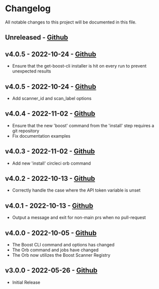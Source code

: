 # Changelog

All notable changes to this project will be documented in this file.

## Unreleased - [Github](https://github.com/boostsecurityio/boostsec-scanner-circleci/compare/v4.0.6..HEAD)

## v4.0.5 - 2022-10-24 - [Github](https://github.com/boostsecurityio/boostsec-scanner-github/compare/v4.0.5...v4.0.6)

- Ensure that the get-boost-cli installer is hit on every run to prevent unexpected results

## v4.0.5 - 2022-10-24 - [Github](https://github.com/boostsecurityio/boostsec-scanner-github/compare/v4.0.4...v4.0.5)

- Add scanner\_id and scan\_label options

## v4.0.4 - 2022-11-02 - [Github](https://github.com/boostsecurityio/boostsec-scanner-circleci/compare/v4.0.3...v4.0.4)

- Ensure that the new 'boost' command from the 'install' step requires a git repository
- Fix documentation examples

## v4.0.3 - 2022-11-02 - [Github](https://github.com/boostsecurityio/boostsec-scanner-circleci/compare/v4.0.2...v4.0.3)

- Add new 'install' circleci orb command

## v4.0.2 - 2022-10-13 - [Github](https://github.com/boostsecurityio/boostsec-scanner-circleci/compare/v4.0.1...v4.0.2)

- Correctly handle the case where the API token variable is unset

## v4.0.1 - 2022-10-13 - [Github](https://github.com/boostsecurityio/boostsec-scanner-circleci/compare/v4.0.0...v4.0.1)

- Output a message and exit for non-main prs when no pull-request

## v4.0.0 - 2022-10-05 - [Github](https://github.com/boostsecurityio/boostsec-scanner-circleci/compare/v3.0.0...v4.0.0)

- The Boost CLI command and options has changed
- The Orb command and jobs have changed
- The Orb now utilizes the Boost Scanner Registry

## v3.0.0 - 2022-05-26 - [Github](https://github.com/boostsecurityio/boostsec-scanner-circleci/releases/tag/v3.0.0)

- Initial Release
